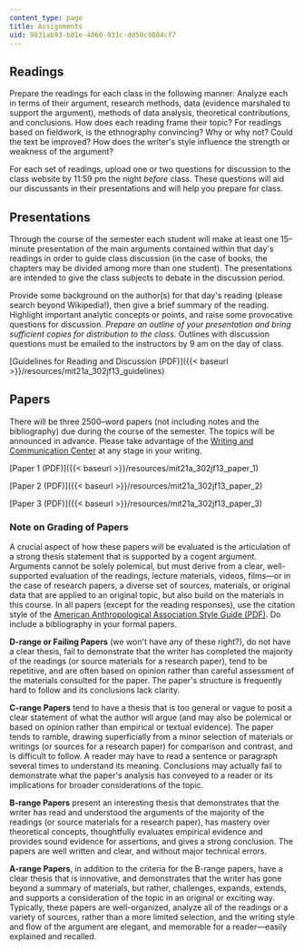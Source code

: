 ```yaml
---
content_type: page
title: Assignments
uid: 9831ab93-b81e-4066-931c-dd50c9884cf7
---
```


Readings
--------

Prepare the readings for each class in the following manner: Analyze each in terms of their argument, research methods, data (evidence marshaled to support the argument), methods of data analysis, theoretical contributions, and conclusions. How does each reading frame their topic? For readings based on fieldwork, is the ethnography convincing? Why or why not? Could the text be improved? How does the writer's style influence the strength or weakness of the argument?

For each set of readings, upload one or two questions for discussion to the class website by 11:59 pm the night _before_ class. These questions will aid our discussants in their presentations and will help you prepare for class.

Presentations
-------------

Through the course of the semester each student will make at least one 15–minute presentation of the main arguments contained within that day's readings in order to guide class discussion (in the case of books, the chapters may be divided among more than one student). The presentations are intended to give the class subjects to debate in the discussion period.

Provide some background on the author(s) for that day's reading (please search beyond Wikipedia!), then give a brief summary of the reading. Highlight important analytic concepts or points, and raise some provocative questions for discussion. _Prepare an outline of your presentation and bring sufficient copies for distribution to the class_. Outlines with discussion questions must be emailed to the instructors by 9 am on the day of class.

[Guidelines for Reading and Discussion (PDF)]({{< baseurl >}}/resources/mit21a_302jf13_guidelines)

Papers
------

There will be three 2500–word papers (not including notes and the bibliography) due during the course of the semester. The topics will be announced in advance. Please take advantage of the [Writing and Communication Center](http://cmsw.mit.edu/writing-and-communication-center/) at any stage in your writing.

[Paper 1 (PDF)]({{< baseurl >}}/resources/mit21a_302jf13_paper_1)

[Paper 2 (PDF)]({{< baseurl >}}/resources/mit21a_302jf13_paper_2)

[Paper 3 (PDF)]({{< baseurl >}}/resources/mit21a_302jf13_paper_3)

### Note on Grading of Papers

A crucial aspect of how these papers will be evaluated is the articulation of a strong thesis statement that is supported by a cogent argument. Arguments cannot be solely polemical, but must derive from a clear, well- supported evaluation of the readings, lecture materials, videos, films—or in the case of research papers, a diverse set of sources, materials, or original data that are applied to an original topic, but also build on the materials in this course. In all papers (except for the reading responses), use the citation style of the [American Anthropological Association Style Guide (PDF)](http://www.aaanet.org/publications/style_guide.pdf). Do include a bibliography in your formal papers.

**D-range or Failing Papers** (we won't have any of these right?), do not have a clear thesis, fail to demonstrate that the writer has completed the majority of the readings (or source materials for a research paper), tend to be repetitive, and are often based on opinion rather than careful assessment of the materials consulted for the paper. The paper's structure is frequently hard to follow and its conclusions lack clarity.

**C-range Papers** tend to have a thesis that is too general or vague to posit a clear statement of what the author will argue (and may also be polemical or based on opinion rather than empirical or textual evidence). The paper tends to ramble, drawing superficially from a minor selection of materials or writings (or sources for a research paper) for comparison and contrast, and is difficult to follow. A reader may have to read a sentence or paragraph several times to understand its meaning. Conclusions may actually fail to demonstrate what the paper's analysis has conveyed to a reader or its implications for broader considerations of the topic.

**B-range Papers** present an interesting thesis that demonstrates that the writer has read and understood the arguments of the majority of the readings (or source materials for a research paper), has mastery over theoretical concepts, thoughtfully evaluates empirical evidence and provides sound evidence for assertions, and gives a strong conclusion. The papers are well written and clear, and without major technical errors.

**A-range Papers**, in addition to the criteria for the B-range papers, have a clear thesis that is innovative, and demonstrates that the writer has gone beyond a summary of materials, but rather, challenges, expands, extends, and supports a consideration of the topic in an original or exciting way. Typically, these papers are well-organized, analyze all of the readings or a variety of sources, rather than a more limited selection, and the writing style and flow of the argument are elegant, and memorable for a reader—easily explained and recalled.